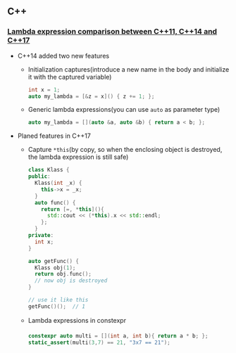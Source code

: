 ## C++

### [Lambda expression comparison between C++11, C++14 and C++17](http://maitesin.github.io//Lambda_comparison/)

* C++14 added two new features
  * Initialization captures(introduce a new name in the body and initialize it with the captured variable)

    ```cpp
    int x = 1;
    auto my_lambda = [&z = x]() { z += 1; };
    ```
  * Generic lambda expressions(you can use `auto` as parameter type)

    ```cpp
    auto my_lambda = [](auto &a, auto &b) { return a < b; };
    ```
* Planed features in C++17
  * Capture `*this`(by copy, so when the enclosing object is destroyed, the lambda expression is still safe)

    ```cpp
    class Klass {
    public:
      Klass(int _x) {
        this->x = _x;
      }
      auto func() {
        return [=, *this](){
          std::cout << (*this).x << std::endl;
        };
      }
    private:
      int x;
    }

    auto getFunc() {
      Klass obj(1);
      return obj.func();
      // now obj is destroyed
    }

    // use it like this
    getFunc()();  // 1
    ```
  * Lambda expressions in constexpr

    ```cpp
    constexpr auto multi = [](int a, int b){ return a * b; };
    static_assert(multi(3,7) == 21, "3x7 == 21");
    ```
